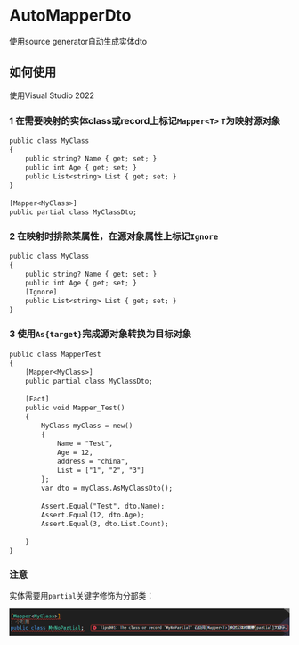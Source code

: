 # AutoMapperDto
使用source generator自动生成实体dto

## 如何使用

使用Visual Studio 2022

### 1 在需要映射的实体class或record上标记`Mapper<T>` `T`为映射源对象

```
public class MyClass
{
    public string? Name { get; set; }
    public int Age { get; set; }
    public List<string> List { get; set; }
}

[Mapper<MyClass>]
public partial class MyClassDto;
```
### 2 在映射时排除某属性，在源对象属性上标记`Ignore`
```
public class MyClass
{
    public string? Name { get; set; }
    public int Age { get; set; }
    [Ignore]
    public List<string> List { get; set; }
}
```
### 3 使用`As{target}`完成源对象转换为目标对象
```
public class MapperTest
{
    [Mapper<MyClass>]
    public partial class MyClassDto;

    [Fact]
    public void Mapper_Test()
    {
        MyClass myClass = new()
        {
            Name = "Test",
            Age = 12,
            address = "china",
            List = ["1", "2", "3"]
        };
        var dto = myClass.AsMyClassDto();

        Assert.Equal("Test", dto.Name);
        Assert.Equal(12, dto.Age);
        Assert.Equal(3, dto.List.Count);

    }
}
```

### 注意

实体需要用`partial`关键字修饰为分部类：

![tips](https://github.com/zhangjundsg/zhangjundsg/blob/main/tips.png)

